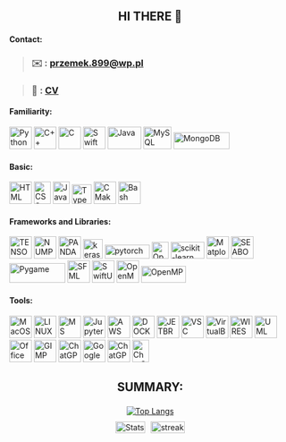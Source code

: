 <!DOCTYPE html>
<html>
    <body>
        <head>
            <span align="center">
                <h2>HI THERE 👋</h2>
            </span>
        </head>
        <h4>Contact:</h4>
        <section>
            <blockquote>
                <h3>✉️ : <a href="mailto:przemek.899@wp.pl">przemek.899@wp.pl</a></h3>
            </blockquote>
            <blockquote>
                <h3>📄 : <a href="https://github.com/przemek890/przemek890/blob/main/Przemyslaw_Janiszewski_CV.pdf">CV</a></h3>
            </blockquote>
        </section>
        <!----------------------------------------------------------------------------------------------------------------------------------------------------------------------------------------------------------------------------------------->
        <h4>Familiarity:</h4>
        <section>
            <a href="https://www.python.org/"><img src="https://img.icons8.com/color/512/python.png" alt="Python" width="40" height="40"/></a>
            <a href="https://isocpp.org/"><img src="https://img.icons8.com/color/512/c-plus-plus-logo.png" alt="C++" width="40" height="40"/></a>
            <a href="https://www.learn-c.org/"><img src="https://img.icons8.com/color/512/c-programming.png" alt="C" width="40" height="40"/></a>
            <a href="https://developer.apple.com/swift/"><img src="https://img.icons8.com/color/512/swift.png" alt="Swift" width="40" height="40"/></a>
            <a href="https://www.java.com/pl/"><img src="https://1000logos.net/wp-content/uploads/2020/09/Java-Logo.png" alt="Java" width="60" height="40"/></a>
            <a href="https://www.mysql.com/"><img src="https://www.mysql.com/common/logos/logo-mysql-170x115.png" alt="MySQL" width="50" height="40"/></a>
            <a href="https://www.mongodb.com/"><img src="https://upload.wikimedia.org/wikipedia/commons/thumb/9/93/MongoDB_Logo.svg/1024px-MongoDB_Logo.svg.png" alt="MongoDB" width="100" height="30"/></a>
        </section>
        <!----------------------------------------------------------------------------------------------------------------------------------------------------------------------------------------------------------------------------------------->
        <h4>Basic:</h4>
        <section>
            <a href="https://html.com/"><img src="https://maftadbir.com/wp-content/uploads/2023/02/HTML5_logo_and_wordmark.svg.png" alt="HTML" width="40" height="40"/></a>
            <a href="https://www.css3.com/"><img src="https://upload.wikimedia.org/wikipedia/commons/thumb/d/d5/CSS3_logo_and_wordmark.svg/726px-CSS3_logo_and_wordmark.svg.png" alt="CSS" width="30" height="40"/></a>
            <a href="https://www.javascript.com/"><img src="https://upload.wikimedia.org/wikipedia/commons/thumb/d/d4/Javascript-shield.svg/1200px-Javascript-shield.svg.png" alt="Javascript" width="30" height="40"/></a>
            <a href="https://www.typescriptlang.org/"><img src="https://upload.wikimedia.org/wikipedia/commons/thumb/4/4c/Typescript_logo_2020.svg/2048px-Typescript_logo_2020.svg.png" alt="Typescript" width="35" height=35"/></a>
            <a href="https://cmake.org/"><img src="https://upload.wikimedia.org/wikipedia/commons/thumb/1/13/Cmake.svg/480px-Cmake.svg.png" alt="CMake" width="40" height="40"/></a>
            <a href="https://www.gnu.org/software/bash/"><img src="https://img.icons8.com/color/512/bash.png" alt="Bash" width="40" height="40"/></a>
        </section>
        <!----------------------------------------------------------------------------------------------------------------------------------------------------------------------------------------------------------------------------------------->
        <h4>Frameworks and Libraries:</h4>
        <section>
            <a href="https://www.tensorflow.org/?hl=en"><img src="https://img.icons8.com/color/512/tensorflow.png" alt="TENSORFLOW" width="40" height="40"/></a>
            <a href="https://numpy.org/"><img src="https://img.icons8.com/color/512/numpy.png" alt="NUMPY" width="40" height="40"/></a>
            <a href="https://pandas.pydata.org/"><img src="https://img.icons8.com/color/512/pandas.png" alt="PANDAS" width="40" height="40"/></a>
            <a href="https://keras.io/"><img src="https://upload.wikimedia.org/wikipedia/commons/thumb/a/ae/Keras_logo.svg/1024px-Keras_logo.svg.png" alt="keras" width="35" height="35"/></a>
            <a href="https://pytorch.org/"><img src="https://upload.wikimedia.org/wikipedia/commons/thumb/0/04/PyTorch_logo_white.svg/1280px-PyTorch_logo_white.svg.png" alt="pytorch" width="80" height="25"/></a>
            <a href="https://opencv.org/"><img src="https://github.com/opencv/opencv/wiki/logo/OpenCV_logo_no_text.png" alt="OpenCV" width="30" height="30"/></a>
            <a href="https://scikit-learn.org/stable/"><img src="https://upload.wikimedia.org/wikipedia/commons/thumb/0/05/Scikit_learn_logo_small.svg/520px-Scikit_learn_logo_small.svg.png" alt="scikit-learn" width="60" height="30"/></a>
            <a href="https://matplotlib.org/"><img src="https://upload.wikimedia.org/wikipedia/commons/thumb/0/01/Created_with_Matplotlib-logo.svg/2048px-Created_with_Matplotlib-logo.svg.png" alt="Matplotlib" width="40" height="40"/></a>
            <a href="https://seaborn.pydata.org/"><img src="https://seeklogo.com/images/S/seaborn-logo-244EB2DEC5-seeklogo.com.png" alt="SEABORN" width="40" height="40"/></a>
            <a href="https://www.pygame.org"><img src="https://www.pygame.org/docs/_static/pygame_lofi.png" alt="Pygame" width="100" height="35"/></a>
            <a href="https://www.sfml-dev.org/"><img src="https://www.sfml-dev.org/download/goodies/sfml-icon-small.png" alt="SFML" width="40" height="40"/></a>
            <a href="https://developer.apple.com/xcode/swiftui/"><img src="https://developer.apple.com/assets/elements/icons/swiftui/swiftui-96x96_2x.png" alt="SwiftUI" width="40" height="40"/></a>
            <a href="https://www.open-mpi.org/"><img src="https://www.open-mpi.org/images/open-mpi-logo.png" alt="OpenMPI" width="40" height="40"/></a>
            <a href="https://www.openmp.org/"><img src="https://upload.wikimedia.org/wikipedia/commons/thumb/e/eb/OpenMP_logo.png/640px-OpenMP_logo.png" alt="OpenMP" width="80" height="30"/></a>
        </section>
        <!----------------------------------------------------------------------------------------------------------------------------------------------------------------------------------------------------------------------------------------->
        <h4>Tools:</h4>
        <section>
            <a href="https://www.apple.com"><img src="https://img.icons8.com/officel/512/mac-os.png" alt="MacOS" width="40" height="40"/></a>
            <a href="https://www.linux.org"><img src="https://img.icons8.com/color/512/linux--v1.png" alt="LINUX" width="40" height="40"/></a>
            <a href="https://www.microsoft.com/en-us/windows/get-windows-11"><img src="https://img.icons8.com/color/512/windows-11.png" alt="MS Windows" width="40" height="40"/></a>
            <a href="https://jupyter.org/"><img src="https://img.icons8.com/fluency/512/jupyter.png" alt="Jupyter" width="40" height="40"/></a>
            <a href="https://aws.amazon.com/"><img src="https://img.icons8.com/color/512/amazon-web-services.png" alt="AWS" width="40" height="40"/></a>
            <a href="https://www.docker.com/"><img src="https://img.icons8.com/color/512/docker.png" alt="DOCKER" width="40" height="40"/></a>
            <a href="https://www.jetbrains.com/"><img src="https://img.icons8.com/color/512/jetbrains.png" alt="JETBRAINS" width="40" height="40"/></a>
            <a href="https://code.visualstudio.com/"><img src="https://img.icons8.com/fluency/512/visual-studio-code-2019.png" alt="VSC" width="40" height="40"/></a>
            <a href="https://www.virtualbox.org/"><img src="https://img.icons8.com/color/512/virtualbox.png" alt="VirtualBox" width="40" height="40"/></a>
            <a href="https://www.wireshark.org/"><img src="https://img.icons8.com/?size=512&id=rOHcpTUtCTjr&format=png" alt="WIRESHARK" width="40" height="40"/></a>
            <a href="https://www.uml.org/"><img src="https://upload.wikimedia.org/wikipedia/commons/thumb/d/d5/UML_logo.svg/400px-UML_logo.svg.png" alt="UML" width="40" height="40"/></a>
            <a href="https://www.microsoft.com/pl-pl/microsoft-365"><img src="https://upload.wikimedia.org/wikipedia/commons/thumb/0/0e/Microsoft_365_%282022%29.svg/512px-Microsoft_365_%282022%29.svg.png" alt="Office 365" width="40" height="40"/></a>
            <a href="https://www.gimp.org/"><img src="https://img.icons8.com/color/512/gimp.png" alt="GIMP" width="40" height="40"/></a>
            <a href="https://chat.openai.com/"><img src="https://img.icons8.com/nolan/512/chatgpt.png" alt="ChatGPT" width="40" height="40"/></a>
            <a href="https://bard.google.com/"><img src="https://upload.wikimedia.org/wikipedia/commons/thumb/f/f0/Google_Bard_logo.svg/1200px-Google_Bard_logo.svg.png" alt="Google Bard" width="40" height="40"/></a>
            <a href="https://git-scm.com"><img src="https://img.icons8.com/color/48/git.png" alt="ChatGPT" width="40" height="40"/></a>
            <a href="https://www.winehq.org/"><img src="https://upload.wikimedia.org/wikipedia/commons/thumb/a/a9/WINE-logo.svg/1280px-WINE-logo.svg.png" alt="ChatGPT" width="30" height="40"/></a>
        </section>
        <!----------------------------------------------------------------------------------------------------------------------------------------------------------------------------------------------------------------------------------------->
        <h2 align="center">SUMMARY:</h2>
        <section>
            <div style="display: flex; justify-content: center;">  
                <a href="https://github.com/anuraghazra/github-readme-stats" style="padding: 5px">
                    <img src="https://github-readme-stats.vercel.app/api/top-langs/?username=przemek890&layout=compact&hide=cmake,jupyter%20notebook&theme=transparent" alt="Top Langs">
                </a>
            </div>
            <div style="display: flex; justify-content: center;">  
                <a href="https://github.com/anuraghazra/github-readme-stats" style="padding: 5px">
                    <img src="https://github-readme-stats.vercel.app/api?username=przemek890&show_icons=true&theme=transparent&" alt="Stats" style="width: 100%; height: auto;">
                </a>
                <a href="https://github.com/anuraghazra/github-readme-stats" style="padding: 5px">
                    <img src="https://github-readme-streak-stats.herokuapp.com/?user=przemek890&theme=transparent" alt="streak" style="width: 100%; height: auto;">
                </a>
            </div>
        </section>
    </body>
</html>

